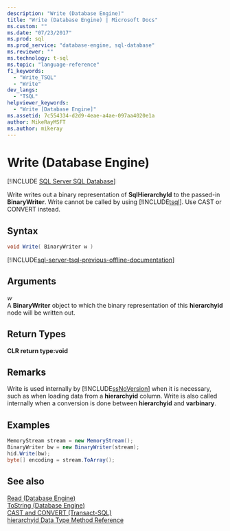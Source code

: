 ```yaml
---
description: "Write (Database Engine)"
title: "Write (Database Engine) | Microsoft Docs"
ms.custom: ""
ms.date: "07/23/2017"
ms.prod: sql
ms.prod_service: "database-engine, sql-database"
ms.reviewer: ""
ms.technology: t-sql
ms.topic: "language-reference"
f1_keywords: 
  - "Write_TSQL"
  - "Write"
dev_langs: 
  - "TSQL"
helpviewer_keywords: 
  - "Write [Database Engine]"
ms.assetid: 7c554334-d2d9-4eae-a4ae-097aa4020e1a
author: MikeRayMSFT
ms.author: mikeray
---
```

# Write (Database Engine)
[!INCLUDE [SQL Server SQL Database](../../includes/applies-to-version/sql-asdb.md)]

Write writes out a binary representation of **SqlHierarchyId** to the passed-in **BinaryWriter**. Write cannot be called by using [!INCLUDE[tsql](../../includes/tsql-md.md)]. Use CAST or CONVERT instead.
  
## Syntax  
  
```csharp
void Write( BinaryWriter w )
```  

[!INCLUDE[sql-server-tsql-previous-offline-documentation](../../includes/sql-server-tsql-previous-offline-documentation.md)]

## Arguments
*w*  
A **BinaryWriter** object to which the binary representation of this **hierarchyid** node will be written out.
  
## Return Types  
**CLR return type:void**
  
## Remarks  
Write is used internally by [!INCLUDE[ssNoVersion](../../includes/ssnoversion-md.md)] when it is necessary, such as when loading data from a **hierarchyid** column. Write is also called internally when a conversion is done between **hierarchyid** and **varbinary**.
  
## Examples  
  
```csharp
MemoryStream stream = new MemoryStream();  
BinaryWriter bw = new BinaryWriter(stream);  
hid.Write(bw);  
byte[] encoding = stream.ToArray();  
```  
  
## See also
[Read &#40;Database Engine&#41;](../../t-sql/data-types/read-database-engine.md)  
[ToString &#40;Database Engine&#41;](../../t-sql/data-types/tostring-database-engine.md)  
[CAST and CONVERT &#40;Transact-SQL&#41;](../../t-sql/functions/cast-and-convert-transact-sql.md)  
[hierarchyid Data Type Method Reference](./hierarchyid-data-type-method-reference.md)
  
